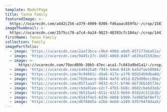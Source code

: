 ```yaml
---
template: ModelPage
title: Tanna family
featuredImage: >-
  https://ucarecdn.com/a4d2c256-a379-4909-9306-fd6aaac859fb/-/crop/1581x1134/51,674/-/preview/
imageThumbnail: >-
  https://ucarecdn.com/2575cc70-a7c4-4a24-9823-48393cfc104a/-/crop/1441x2068/149,94/-/preview/
firstName: Tanna Family
collection: Family
imagePortfolio:
  - image: 'https://ucarecdn.com/2aaf3bca-c9bd-490d-a0d5-857177eba51a/'
  - image: 'https://ucarecdn.com/9445c37c-1b83-4068-846f-a619ad1592be/'
  - image: >-
      https://ucarecdn.com/79acd89b-39b5-47ec-aca1-7c043a9bd1a1/-/crop/1732x1970/0,0/-/preview/
  - image: 'https://ucarecdn.com/e44425a0-7943-44ed-9419-ba5dfee50904/'
  - image: 'https://ucarecdn.com/9c94681c-d9a6-417e-a1f0-05b54b9dba8d/'
  - image: 'https://ucarecdn.com/7656aace-d044-4afd-a91d-825d08ecc8be/'
  - image: 'https://ucarecdn.com/0571aaa7-9033-4cfc-bf46-dbf36b16573e/'
  - image: 'https://ucarecdn.com/cbda91ee-e2c7-4fb5-bb8c-0602cbe6d3e8/'
  - image: 'https://ucarecdn.com/36515a41-651c-4323-9b94-03d2dc311b3b/'
  - image: 'https://ucarecdn.com/6543f4e5-6d36-4888-b909-7ed9856f8ef7/'
  - image: 'https://ucarecdn.com/d6788d5a-a2bb-4eb0-a289-935794f0daa5/'
---
```


